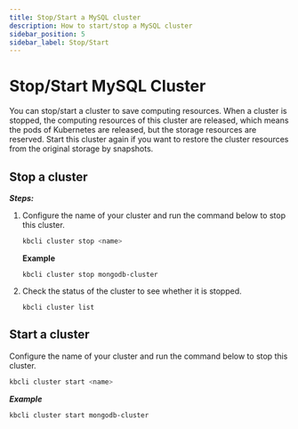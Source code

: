 ```yaml
---
title: Stop/Start a MySQL cluster
description: How to start/stop a MySQL cluster
sidebar_position: 5
sidebar_label: Stop/Start
---
```


# Stop/Start MySQL Cluster

You can stop/start a cluster to save computing resources. When a cluster is stopped, the computing resources of this cluster are released, which means the pods of Kubernetes are released, but the storage resources are reserved. Start this cluster again if you want to restore the cluster resources from the original storage by snapshots.

## Stop a cluster

***Steps:***

1. Configure the name of your cluster and run the command below to stop this cluster. 

    ```bash
    kbcli cluster stop <name>
    ```
    **Example**

    ```
    kbcli cluster stop mongodb-cluster
    ```

2. Check the status of the cluster to see whether it is stopped.

    ```
    kbcli cluster list
    ```


## Start a cluster
  

Configure the name of your cluster and run the command below to stop this cluster. 

```bash
kbcli cluster start <name>
```

***Example***

```bash
kbcli cluster start mongodb-cluster
```

